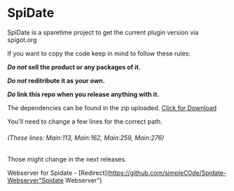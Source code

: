 # SpiDate
SpiDate is a sparetime project to get the current plugin version via spigot.org


If you want to copy the code keep in mind to follow these rules:

**_Do not_ sell the product or any packages of it.**

**_Do not_ reditribute it as your own.**

**_Do_ link this repo when you release anything with it.**


The dependencies can be found in the zip uploaded. [Click for Download](https://github.com/simpleC0de/SpiDate/raw/master/Dependencies.rar "Dependencies download")


You'll need to change a few lines for the correct path.
###### (These lines: Main:113, Main:162, Main:259, Main:276) 
Those might change in the next releases.


Webserver for Spidate - [Redirect](https://github.com/simpleC0de/Spidate-Webserver"Spidate Webserver")
